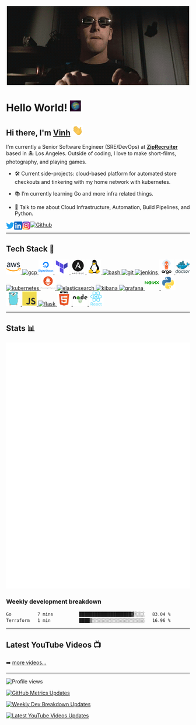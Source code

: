 <div align="center">
<img width="" height = "" src="imgs/hackers.gif" alt="cover" />
</div>

# Hello World! <img src = "imgs/world.gif" width = 30px>

<h2>Hi there, I'm <a href="https://sudovinh.com/">Vinh</a> <img src = "imgs/wave.gif" width = 30px></h2>
<p>I'm currently a Senior Software Engineer (SRE/DevOps) at <strong><a href="https://www.ziprecruiter.com/">ZipRecruiter</a></strong> based in 🏝 Los Angeles. Outside of coding, I love to make short-films, photography, and playing games.</p>

- 🛠 Current side-projects: cloud-based platform for automated store checkouts and tinkering with my home network with kubernetes.

- 📚 I’m currently learning Go and more infra related things.

- 💬 Talk to me about Cloud Infrastructure, Automation, Build Pipelines, and Python.

<a href="https://twitter.com/sudovinh">
  <img align="left" alt="Sudovinh | Twitter" width="22px" src="imgs/twitter.svg" />
</a>
<a href="https://www.linkedin.com/in/vinhtunguyen/">
  <img align="left" alt="Vinh's LinkedIn" width="22px" src="imgs/linkedin.svg" />
</a>
<a href="https://www.instagram.com/sudovinh/">
  <img align="left" alt="Vinh's Instagram" width="22px" src="imgs/instagram.png" />
</a>

[![Github](https://img.shields.io/github/followers/sudovinh?label=Follow&style=social)](https://github.com/sudovinh)

---

## Tech Stack 🚀
  <p align="left"> <a href="https://aws.amazon.com" target="_blank"> <img src="https://raw.githubusercontent.com/devicons/devicon/master/icons/amazonwebservices/amazonwebservices-original-wordmark.svg" alt="aws" width="40" height="40"/> </a> <a href="https://cloud.google.com" target="_blank"> <img src="https://www.vectorlogo.zone/logos/google_cloud/google_cloud-icon.svg" alt="gcp" width="40" height="40"/> </a><a href="https://www.digitalocean.com" target="_blank"> <img src="https://raw.githubusercontent.com/devicons/devicon/master/icons/digitalocean/digitalocean-original-wordmark.svg" alt="digitalocean" width="40" height="40"/> </a><a href="https://www.terraform.io" target="_blank"> <img src="https://raw.githubusercontent.com/devicons/devicon/master/icons/terraform/terraform-original.svg" alt="terraform" width="40" height="40"/> </a><a href="https://www.ansible.com/" target="_blank"> <img src="https://raw.githubusercontent.com/devicons/devicon/master/icons//ansible/ansible-original-wordmark.svg" alt="ansible" width="40" height="40"/> </a><a href="https://www.linux.org/" target="_blank"> <img src="https://raw.githubusercontent.com/devicons/devicon/master/icons/linux/linux-original.svg" alt="linux" width="40" height="40"/> </a> <a href="https://www.gnu.org/software/bash/" target="_blank"> <img src="https://www.vectorlogo.zone/logos/gnu_bash/gnu_bash-icon.svg" alt="bash" width="40" height="40"/> </a><a href="https://git-scm.com/" target="_blank"> <img src="https://www.vectorlogo.zone/logos/git-scm/git-scm-icon.svg" alt="git" width="40" height="40"/> </a> <a href="https://www.jenkins.io" target="_blank"> <img src="https://www.vectorlogo.zone/logos/jenkins/jenkins-icon.svg" alt="jenkins" width="40" height="40"/> </a><a href="https://www.jenkins.io" target="_blank"> <img src="https://raw.githubusercontent.com/devicons/devicon/master/icons/argocd/argocd-original-wordmark.svg" alt="argocd" width="40" height="40"/> </a><a href="https://www.docker.com/" target="_blank"> <img src="https://raw.githubusercontent.com/devicons/devicon/master/icons/docker/docker-original-wordmark.svg" alt="docker" width="40" height="40"/> </a><a href="https://kubernetes.io" target="_blank"> <img src="https://www.vectorlogo.zone/logos/kubernetes/kubernetes-icon.svg" alt="kubernetes" width="40" height="40"/> </a><a href="https://prometheus.io/" target="_blank"> <img src="https://raw.githubusercontent.com/devicons/devicon/master/icons/prometheus/prometheus-original-wordmark.svg" alt="prometheus" width="40" height="40"/> </a> <a href="https://www.elastic.co" target="_blank"> <img src="https://www.vectorlogo.zone/logos/elastic/elastic-icon.svg" alt="elasticsearch" width="40" height="40"/> </a><a href="https://www.elastic.co/kibana" target="_blank"> <img src="https://www.vectorlogo.zone/logos/elasticco_kibana/elasticco_kibana-icon.svg" alt="kibana" width="40" height="40"/> </a> <a href="https://grafana.com" target="_blank"> <img src="https://www.vectorlogo.zone/logos/grafana/grafana-icon.svg" alt="grafana" width="40" height="40"/> </a>  <a href="https://www.nginx.com" target="_blank"> <img src="https://raw.githubusercontent.com/devicons/devicon/master/icons/nginx/nginx-original.svg" alt="nginx" width="40" height="40"/> </a> <a href="https://www.python.org" target="_blank"> <img src="https://raw.githubusercontent.com/devicons/devicon/master/icons/python/python-original.svg" alt="python" width="40" height="40"/> </a><a href="https://go.dev/" target="_blank"> <img src="https://raw.githubusercontent.com/devicons/devicon/master/icons/go/go-original.svg" alt="golang" width="40" height="40"/> </a><a href="https://developer.mozilla.org/en-US/docs/Web/JavaScript" target="_blank"> <img src="https://raw.githubusercontent.com/devicons/devicon/master/icons/javascript/javascript-original.svg" alt="javascript" width="40" height="40"/> </a><a href="https://flask.palletsprojects.com/" target="_blank"> <img src="https://www.vectorlogo.zone/logos/pocoo_flask/pocoo_flask-icon.svg" alt="flask" width="40" height="40"/> </a><a href="https://www.w3.org/html/" target="_blank"> <img src="https://raw.githubusercontent.com/devicons/devicon/master/icons/html5/html5-original-wordmark.svg" alt="html5" width="40" height="40"/> </a><a href="https://nodejs.org" target="_blank"> <img src="https://raw.githubusercontent.com/devicons/devicon/master/icons/nodejs/nodejs-original-wordmark.svg" alt="nodejs" width="40" height="40"/> </a><a href="https://reactjs.org/" target="_blank"> <img src="https://raw.githubusercontent.com/devicons/devicon/master/icons/react/react-original-wordmark.svg" alt="react" width="40" height="40"/> </a></p>

---

## Stats 📊

![GitHub Metrics](/imgs/gh-metrics.svg)

### Weekly development breakdown
<!--START_SECTION:waka-->

```txt
Go          7 mins          ████████████████████▓░░░░   83.04 %
Terraform   1 min           ████▒░░░░░░░░░░░░░░░░░░░░   16.96 %
```

<!--END_SECTION:waka-->

---

## Latest YouTube Videos 📺 

<!-- YOUTUBE:START -->
<!-- YOUTUBE:END -->

➡️ [more videos...](https://www.youtube.com/channel/UCqqqRI3fx6G9WGgkA1nQkVg)

---
![Profile views](https://visitor-badge.glitch.me/badge?page_id=sudovinh.sudovinh)

[![GitHub Metrics Updates](https://github.com/sudovinh/sudovinh/actions/workflows/gh-metrics-update.yml/badge.svg)](https://github.com/sudovinh/sudovinh/actions/workflows/gh-metrics-update.yml)

[![Weekly Dev Breakdown Updates](https://github.com/sudovinh/sudovinh/actions/workflows/waka-update.yml/badge.svg)](https://github.com/sudovinh/sudovinh/actions/workflows/waka-update.yml)

[![Latest YouTube Videos Updates](https://github.com/sudovinh/sudovinh/actions/workflows/youtube-update.yml/badge.svg)](https://github.com/sudovinh/sudovinh/actions/workflows/youtube-update.yml)
